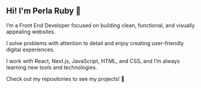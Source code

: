 ## Hi! I'm Perla Ruby 👋

I’m a Front End Developer focused on building clean, functional, and visually appealing websites.

I solve problems with attention to detail and enjoy creating user-friendly digital experiences.

I work with React, Next.js, JavaScript, HTML, and CSS, and I’m always learning new tools and technologies.

Check out my repositories to see my projects! 🪼
